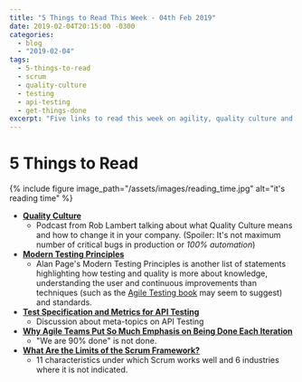 ```yaml
---
title: "5 Things to Read This Week - 04th Feb 2019"
date: 2019-02-04T20:15:00 -0300
categories:
  - blog
  - "2019-02-04"
tags:
  - 5-things-to-read
  - scrum
  - quality-culture
  - testing
  - api-testing
  - get-things-done
excerpt: "Five links to read this week on agility, quality culture and API Testing"
---
```


# 5 Things to Read

{% include figure image_path="/assets/images/reading_time.jpg" alt="it's reading time" %}

- **[Quality Culture](https://qablog.practitest.com/quality-culture/)**
  - Podcast from Rob Lambert talking about what Quality Culture means and how to change it in your company. (Spoiler: It's not maximum number of critical bugs in production or _100% automation_)
- **[Modern Testing Principles](https://ministryoftesting.com/dojo/lessons/modern-testing-principles)**
  - Alan Page's Modern Testing Principles is another list of statements highlighting how testing and quality is more about knowledge, understanding the user and continuous improvements than techniques (such as the [Agile Testing book](https://www.amazon.com/Agile-Testing-Practical-Guide-Testers/dp/0321534468) may seem to suggest) and standards.
- **[Test Specification and Metrics for API Testing](https://club.ministryoftesting.com/t/test-specification-and-metrics-for-api-testing/21937)**
  - Discussion about meta-topics on API Testing
- **[Why Agile Teams Put So Much Emphasis on Being Done Each Iteration](https://www.mountaingoatsoftware.com/blog/why-agile-teams-put-so-much-emphasis-on-being-done-each-iteration#When:17:00:00Z)**
  - "We are 90% done" is not done.
- **[What Are the Limits of the Scrum Framework?](https://agilepainrelief.com/notesfromatooluser/2019/01/what-are-the-limits-of-the-scrum-framework.html)**
  - 11 characteristics under which Scrum works well and 6 industries where it is not indicated.
